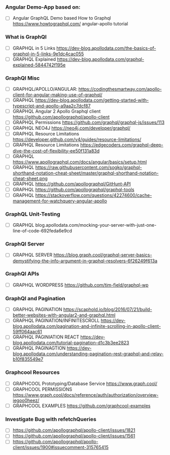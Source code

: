 
### Angular Demo-App based on:
* [ ] Angular GraphQL Demo based How to Graphql https://www.howtographql.com/ angular-apollo tutorial
### What is GraphQl
* [ ] GRAPHQL in 5 Links https://dev-blog.apollodata.com/the-basics-of-graphql-in-5-links-9e1dc4cac055
* [ ] GRAPHQL Explained https://dev-blog.apollodata.com/graphql-explained-5844742f195e
### GraphQl Misc
* [ ] GRAPHQL/APOLLO/ANGULAR: https://codingthesmartway.com/apollo-client-for-angular-making-use-of-graphql/ 
* [ ] GRAPHQL https://dev-blog.apollodata.com/getting-started-with-typescript-and-apollo-a9aa2c7dcf87 
* [ ] GRAPHQL Angular 2 Apollo Graphql client https://github.com/apollographql/apollo-client
* [ ] GRAPHQL Permissions https://github.com/graphql/graphql-js/issues/113
* [ ] GRAPHQL NEO4J https://neo4j.com/developer/graphql/
* [ ] GRAPHQL Resource Limitations https://developer.github.com/v4/guides/resource-limitations/
* [ ] GRAPHQL Resource Limitations https://edgecoders.com/graphql-deep-dive-the-cost-of-flexibility-ee50f131a83d
* [ ] GRAPHQL https://www.apollographql.com/docs/angular/basics/setup.html
* [ ] GRAPHQL https://raw.githubusercontent.com/sogko/graphql-shorthand-notation-cheat-sheet/master/graphql-shorthand-notation-cheat-sheet.png
* [ ] GRAPHQL https://github.com/apollographql/GitHunt-API
* [ ] GRAPHQL https://github.com/apollographql/graphql-tools
* [ ] GRAPHQL https://stackoverflow.com/questions/42274600/cache-management-for-watchquery-angular-apollo
### GraphQL Unit-Testing
* [ ] GRAPHQL blog.apollodata.com/mocking-your-server-with-just-one-line-of-code-692feda6e9cd
### GraphQl Server
* [ ] GRAPHQL SERVER https://blog.graph.cool/graphql-server-basics-demystifying-the-info-argument-in-graphql-resolvers-6f26249f613a
### GraphQl APIs
* [ ] GRAPHQL WORDPRESS https://github.com/tim-field/graphql-wp
### GraphQl and Pagination
* [ ] GRAPHQL PAGINATION https://scaphold.io/blog/2016/07/21/build-better-websites-with-angular2-and-graphql.html
* [ ] GRAPHQL PAGINATION/INFINITESCROLL https://dev-blog.apollodata.com/pagination-and-infinite-scrolling-in-apollo-client-59ff064aac61
* [ ] GRAPHQL PAGINIATION REACT https://dev-blog.apollodata.com/tutorial-pagination-d1c3b3ee2823
* [ ] GRAPHQL PAGINAGTION https://dev-blog.apollodata.com/understanding-pagination-rest-graphql-and-relay-b10f835549e7
### Graphcool Resources
* [ ] GRAPHCOOL Prototyping/Database Service https://www.graph.cool/
* [ ] GRAPHCOOL PERMISSIONS https://www.graph.cool/docs/reference/auth/authorization/overview-iegoo0heez/
* [ ] GRAPHCOOL EXAMPLES https://github.com/graphcool-examples

### Investigate Bug with refetchQueries
* [ ] https://github.com/apollographql/apollo-client/issues/1821
* [ ] https://github.com/apollographql/apollo-client/issues/1561
* [ ] https://github.com/apollographql/apollo-client/issues/1900#issuecomment-315765415

